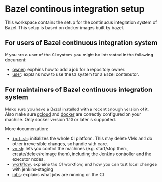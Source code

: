 # Bazel continous integration setup

This workspace contains the setup for the continuous integration
system of Bazel. This setup is based on docker images built by bazel.

## For users of Bazel continuous integration system

If you are a user of the CI system, you might be interested in the
following document:

* [owner](docs/owner.md): explains how to add a job for a repository
  owner.
* [user](docs/user.md): explains how to use the CI system for a Bazel
  contributor.


## For maintainers of Bazel continuous integration system

Make sure you have a Bazel installed with a recent enough version of
it. Also make sure [gcloud](https://cloud.google.com/sdk/) and
[docker](https://www.docker.com) are correctly configured on your
machine. Only docker version 1.10 or later is supported.

More documentation:

* [`init.sh`](docs/init.md): initializes the whole CI platform. This
  may delete VMs and do other irreversible changes, so handle with
  care.
* [`vm.sh`](docs/machines.md): lets you control the machines
  (e.g. start/stop them, create/delete/reimage them), including
  the Jenkins controller and the executor nodes.
* [workflow](docs/workflow.md): explains the CI workflow, and
  how you can test local changes with jenkins-staging
* [jobs](docs/jobs.md): explains what jobs are running on the CI
